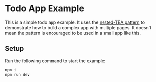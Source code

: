 # Todo App Example

This is a simple todo app example.
It uses the [nested-TEA pattern](https://sporto.github.io/elm-patterns/architecture/nested-tea.html) to demonstrate
how to build a complex app with multiple pages. It doesn't mean the pattern is encouraged to be used in a small app like this.

## Setup

Run the following command to start the example:

```bash
npm i 
npm run dev
```

